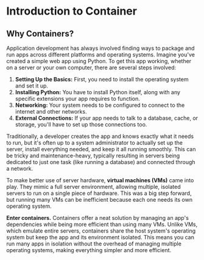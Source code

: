 # Introduction to Container

## Why Containers?

Application development has always involved finding ways to package and run apps across different platforms and operating systems. Imagine you've created a simple web app using Python. To get this app working, whether on a server or your own computer, there are several steps involved:

1. **Setting Up the Basics:** First, you need to install the operating system and set it up.
2. **Installing Python:** You have to install Python itself, along with any specific extensions your app requires to function.
3. **Networking:** Your system needs to be configured to connect to the internet and other networks.
4. **External Connections:** If your app needs to talk to a database, cache, or storage, you'll have to set up those connections too.

Traditionally, a developer creates the app and knows exactly what it needs to run, but it's often up to a system administrator to actually set up the server, install everything needed, and keep it all running smoothly. This can be tricky and maintenance-heavy, typically resulting in servers being dedicated to just one task (like running a database) and connected through a network.

To make better use of server hardware, **virtual machines (VMs)** came into play. They mimic a full server environment, allowing multiple, isolated servers to run on a single piece of hardware. This was a big step forward, but running many VMs can be inefficient because each one needs its own operating system.

**Enter containers.** Containers offer a neat solution by managing an app's dependencies while being more efficient than using many VMs. Unlike VMs, which emulate entire servers, containers share the host system's operating system but keep the app and its environment isolated. This means you can run many apps in isolation without the overhead of managing multiple operating systems, making everything simpler and more efficient.